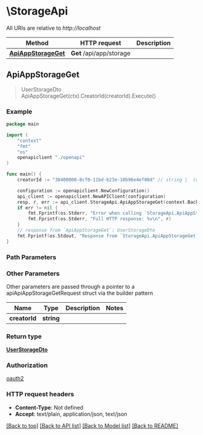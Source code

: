 # \StorageApi

All URIs are relative to *http://localhost*

Method | HTTP request | Description
------------- | ------------- | -------------
[**ApiAppStorageGet**](StorageApi.md#ApiAppStorageGet) | **Get** /api/app/storage | 



## ApiAppStorageGet

> UserStorageDto ApiAppStorageGet(ctx).CreatorId(creatorId).Execute()



### Example

```go
package main

import (
    "context"
    "fmt"
    "os"
    openapiclient "./openapi"
)

func main() {
    creatorId := "38400000-8cf0-11bd-b23e-10b96e4ef00d" // string |  (optional)

    configuration := openapiclient.NewConfiguration()
    api_client := openapiclient.NewAPIClient(configuration)
    resp, r, err := api_client.StorageApi.ApiAppStorageGet(context.Background()).CreatorId(creatorId).Execute()
    if err != nil {
        fmt.Fprintf(os.Stderr, "Error when calling `StorageApi.ApiAppStorageGet``: %v\n", err)
        fmt.Fprintf(os.Stderr, "Full HTTP response: %v\n", r)
    }
    // response from `ApiAppStorageGet`: UserStorageDto
    fmt.Fprintf(os.Stdout, "Response from `StorageApi.ApiAppStorageGet`: %v\n", resp)
}
```

### Path Parameters



### Other Parameters

Other parameters are passed through a pointer to a apiApiAppStorageGetRequest struct via the builder pattern


Name | Type | Description  | Notes
------------- | ------------- | ------------- | -------------
 **creatorId** | **string** |  | 

### Return type

[**UserStorageDto**](UserStorageDto.md)

### Authorization

[oauth2](../README.md#oauth2)

### HTTP request headers

- **Content-Type**: Not defined
- **Accept**: text/plain, application/json, text/json

[[Back to top]](#) [[Back to API list]](../README.md#documentation-for-api-endpoints)
[[Back to Model list]](../README.md#documentation-for-models)
[[Back to README]](../README.md)

